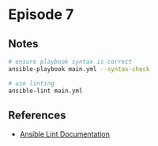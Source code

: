 # Episode 7

## Notes

```bash
# ensure playbook syntax is correct
ansible-playbook main.yml --syntax-check

# use linting
ansible-lint main.yml

```

## References

- [Ansible Lint Documentation](https://ansible-lint.readthedocs.io/en/latest/)
